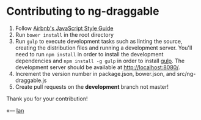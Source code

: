 # Contributing to ng-draggable

1. Follow [Airbnb's JavaScript Style Guide](https://github.com/airbnb/javascript)
2. Run ```bower install``` in the root directory
3. Run ```gulp``` to execute development tasks such as linting the source, creating the distribution
files and running a development server. You'll need to run ```npm install``` in order to install the development
dependencies and ```npm install -g gulp``` in order to install [gulp](http://gulpjs.com). The development server should
be available at [http://localhost:8080/](http://localhost:8080/).
4. Increment the version number in package.json, bower.json, and src/ng-draggable.js
5. Create pull requests on the **development** branch not master!

Thank you for your contribution!

«–– [Ian](http://ianvonwalter.com)
